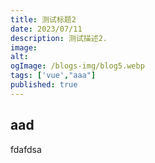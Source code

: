```yaml
---
title: 测试标题2
date: 2023/07/11
description: 测试描述2.
image: 
alt: 
ogImage: /blogs-img/blog5.webp
tags: ['vue',"aaa"]
published: true
---
```


## aad
fdafdsa